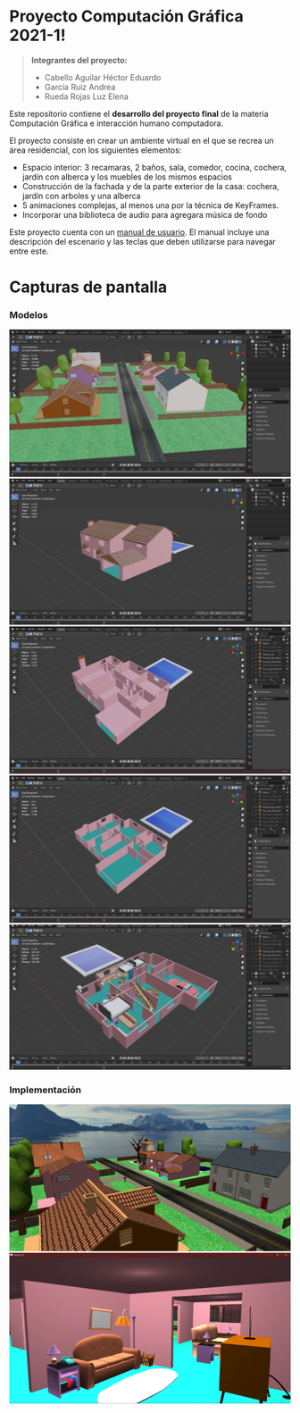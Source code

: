 # Proyecto Computación Gráfica 2021-1!
> **Integrantes del proyecto:**
> - Cabello Aguilar Héctor Eduardo
> - García Ruiz Andrea
> - Rueda Rojas Luz Elena

Este repositorio contiene el **desarrollo del proyecto final** de la materia Computación Gráfica e interacción humano computadora.

El proyecto consiste en crear un ambiente virtual en el que se recrea un área residencial, con los siguientes elementos:
- Espacio interior: 3 recamaras, 2 baños, sala, comedor, cocina, cochera, jardín con alberca y los muebles de los mismos espacios
- Construcción de la fachada y de la parte exterior de la casa: cochera, jardín con arboles y una alberca
- 5 animaciones complejas, al menos una por la técnica de KeyFrames.
- Incorporar una biblioteca de audio para agregara música de fondo

Este proyecto cuenta con un [manual de usuario](./Documentacion_y_manual.pdf). El manual incluye una descripción del escenario y las teclas que deben utilizarse para navegar entre este.


# Capturas de pantalla
### Modelos
![Texto alternativo](./README_img/1.png "Título alternativo")
![Texto alternativo](./README_img/2.png "Título alternativo")
![Texto alternativo](./README_img/3.png "Título alternativo")
![Texto alternativo](./README_img/4.png "Título alternativo")
![Texto alternativo](./README_img/5.png "Título alternativo")
### Implementación
![Texto alternativo](./README_img/7.png "Título alternativo")
![Texto alternativo](./README_img/6.png "Título alternativo")